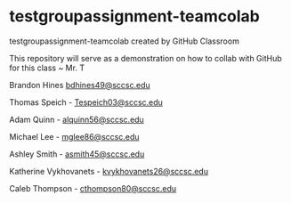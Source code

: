 # testgroupassignment-teamcolab
testgroupassignment-teamcolab created by GitHub Classroom


This repository will serve as a demonstration on how to collab with GitHub for this class ~ Mr. T

Brandon Hines bdhines49@sccsc.edu


Thomas Speich - Tespeich03@sccsc.edu

Adam Quinn - alquinn56@sccsc.edu

Michael Lee - mglee86@sccsc.edu

Ashley Smith - asmith45@sccsc.edu

Katherine Vykhovanets - kvykhovanets26@sccsc.edu

Caleb Thompson - cthompson80@sccsc.edu
